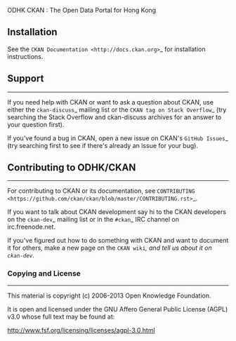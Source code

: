 ODHK CKAN : The Open Data Portal for Hong Kong

## Installation

See the `CKAN Documentation <http://docs.ckan.org>`_ for installation instructions.

## Support
-------

If you need help with CKAN or want to ask a question about CKAN, use either the
`ckan-discuss`_ mailing list or the `CKAN tag on Stack Overflow`_ (try
searching the Stack Overflow and ckan-discuss archives for an answer to your
question first).

If you've found a bug in CKAN, open a new issue on CKAN's `GitHub Issues`_ (try
searching first to see if there's already an issue for your bug).


## Contributing to ODHK/CKAN
--------------------

For contributing to CKAN or its documentation, see
`CONTRIBUTING <https://github.com/ckan/ckan/blob/master/CONTRIBUTING.rst>`_.

If you want to talk about CKAN development say hi to the CKAN developers on the
`ckan-dev`_ mailing list or in the `#ckan`_ IRC channel on irc.freenode.net.

If you've figured out how to do something with CKAN and want to document it for
others, make a new page on the `CKAN wiki`_, and tell us about it on
`ckan-dev`_.


### Copying and License
-------------------

This material is copyright (c) 2006-2013 Open Knowledge Foundation.

It is open and licensed under the GNU Affero General Public License (AGPL) v3.0
whose full text may be found at:

http://www.fsf.org/licensing/licenses/agpl-3.0.html
